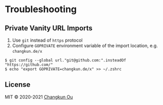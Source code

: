 
# Troubleshooting

## Private Vanity URL Imports

1. Use `git` instead of `https` protocol
2. Configure `GOPRIVATE` environment variable of the import location, e.g. `changkun.de/x`

```
$ git config --global url."git@github.com:".insteadOf "https://github.com/"
$ echo "export GOPRIVATE=changkun.de/x" >> ~/.zshrc
```

## License

MIT &copy; 2020-2021 [Changkun Ou](https://changkun.de)